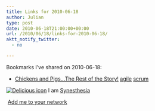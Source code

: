 ```yaml
---
title: Links for 2010-06-18
author: Julian
type: post
date: 2010-06-18T21:00:00+00:00
url: /2010/06/18/links-for-2010-06-18/
aktt_notify_twitter:
  - no

---
```

Bookmarks I&#8217;ve shared on 2010-06-18:

  * [Chickens and Pigs&#8230;The Rest of the Story!][1] 
    [agile][2] [scrum][3] </li> </ul> 
    
    <p class="deliciouslink">
      <a href="https://del.icio.us/synesthesia" title="See all my bookmarks on del.icio.us"><img src="https://www.synesthesia.co.uk/images/deliciousicon.jpg" alt="Delicious icon" /></a>&nbsp;I am <a href="https://del.icio.us/synesthesia" title="See all my bookmarks on del.icio.us">Synesthesia</a>
    </p>
    
    <p class="deliciouslink">
      <a href="https://del.icio.us/network?add=synesthesia" title="Add me to your del.icio.us network"><img src="https://www.synesthesia.co.uk/images/add.gif" alt="" /></a>&nbsp;<a href="https://del.icio.us/network?add=synesthesia" title="Add me to your del.icio.us network">Add me to your network</a>
    </p>

 [1]: https://blog.versionone.com/blog/versionone/0/0/chickens-and-pigsthe-rest-of-the-story?utm_source=twitterfeed&utm_medium=twitter&utm_campaign=Feed:+VersionOne+(VersionOne+Blog)&utm_content=Twitterrific
 [2]: https://delicious.com/synesthesia/agile
 [3]: https://delicious.com/synesthesia/scrum